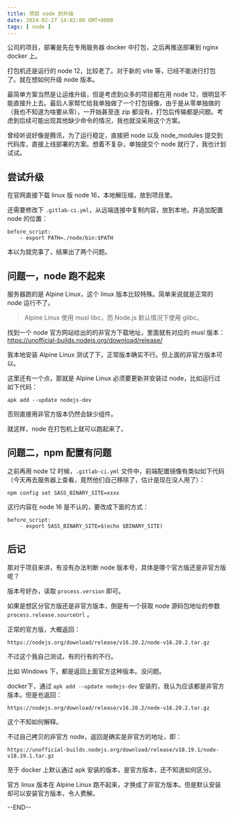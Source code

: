 ```yaml
---
title: 项目 node 的升级
date: 2024-02-27 14:02:00 GMT+0800
tags: [ node ]
---
```


公司的项目，部署是先在专用服务器 docker 中打包，之后再推送部署到 nginx docker 上。

打包机还是运行的 node 12，比较老了。对于新的 vite 等，已经不能进行打包了。就在想如何升级 node 版本。

<!-- truncate -->

最简单方案当然是让运维升级，但是考虑到众多的项目都在用 node 12，很明显不能直接升上去。最后人家帮忙给我单独做了一个打包镜像，由于是从零单独做的（我也不知道为啥要从零），一开始甚至连 zip 都没有，打包后传输都是问题。考虑到后续可能出现其他缺少命令的情况，我也就没采用这个方案。

曾经听说好像是腾讯，为了运行稳定，直接把 node 以及 node_modules 提交到代码库，直接上线部署的方案。想着不复杂，单独提交个 node 就行了，我也计划试试。

## 尝试升级

在官网直接下载 linux 版 node 16，本地解压缩，放到项目里。

还需要修改下 `.gitlab-ci.yml`，从远端连接中复制内容，放到本地，并追加配置 node 的位置：

```
before_script:
    - export PATH=./node/bin:$PATH
```

本以为就完事了，结果出了两个问题。

## 问题一，node 跑不起来

服务器跑的是 Alpine Linux，这个 linux 版本比较特殊。简单来说就是正常的 node 运行不了。

> Alpine Linux 使用 musl libc，而 Node.js 默认情况下使用 glibc。

找到一个 node 官方网站给出的的非官方下载地址，里面就有对应的 musl 版本： https://unofficial-builds.nodejs.org/download/release/

我本地安装 Alpine Linux 测试了下，正常版本确实不行。但上面的非官方版本可以。

这里还有一个点，那就是 Alpine Linux 必须要更新并安装过 node，比如运行过如下代码：

```
apk add --update nodejs-dev
```

否则直接用非官方版本仍然会缺少组件。

就这样，node 在打包机上就可以跑起来了。

## 问题二，npm 配置有问题

之前再用 node 12 时候，`.gitlab-ci.yml` 文件中，前端配置镜像有类似如下代码（今天再去服务器上查看，竟然他们自己移除了，估计是现在没人用了）：

```
npm config set SASS_BINARY_SITE=xxxx
```

这行内容在 node 16 是不认的，要改成下面的方式：

```
before_script:
    - export SASS_BINARY_SITE=$(echo $BINARY_SITE)
```

## 后记

那对于项目来讲，有没有办法判断 node 版本号，具体是哪个官方版还是非官方版呢？

版本号好办，读取 `process.version` 即可。

如果是想区分官方版还是非官方版本，倒是有一个获取 node 源码包地址的参数 `process.release.sourceUrl` 。

正常的官方版，大概返回：

```
https://nodejs.org/download/release/v16.20.2/node-v16.20.2.tar.gz
```

不过这个我自己测试，有的行有的不行。

比如 Windows 下，都是返回上面官方这种版本。没问题。

docker下，通过 `apk add --update nodejs-dev` 安装的，我认为应该都是非官方版本。但是也返回：

```
https://nodejs.org/download/release/v16.20.2/node-v16.20.2.tar.gz
```

这个不知如何解释。

不过自己拷贝的非官方 node，返回是确实是非官方的地址，即：

```
https://unofficial-builds.nodejs.org/download/release/v18.19.1/node-v18.19.1.tar.gz
```

至于 docker 上默认通过 apk 安装的版本，是官方版本，还不知道如何区分。

官方 linux 版本在 Alpine Linux 跑不起来，才换成了非官方版本。但是默认安装却可以安装官方版本，令人费解。

--END--
